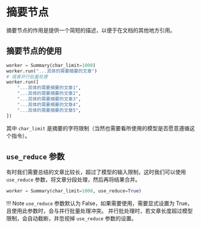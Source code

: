 # 摘要节点

摘要节点的作用是提供一个简短的描述，以便于在文档的其他地方引用。

## 摘要节点的使用

```python
worker = Summary(char_limit=1000)
worker.run("...具体的需要摘要的文章")
# 或者并行批量处理
worker.run([
    "...具体的需要摘要的文章1",
    "...具体的需要摘要的文章2",
    "...具体的需要摘要的文章3",
    "...具体的需要摘要的文章4",
    "...具体的需要摘要的文章5",
])
```

其中 `char_limit` 是摘要的字符限制（当然也需要看所使用的模型是否愿意遵循这个指令）。

## `use_reduce` 参数

有时我们需要总结的文章比较长，超过了模型的输入限制，这时我们可以使用 `use_reduce` 参数，将文章分段处理，然后再将结果合并。

```python
worker = Summary(char_limit=1000, use_reduce=True)
```

!!! Note
`use_reduce` 参数默认为 False，如果需要使用，需要显式设置为 True，且使用此参数时，会与并行批量处理冲突。
并行批处理时，若文章长度超过模型限制，会自动截断，并忽视掉 `use_reduce` 参数的设置。

